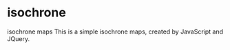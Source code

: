 isochrone
=========

isochrone maps
This is a simple isochrone maps, created by JavaScript and JQuery.
